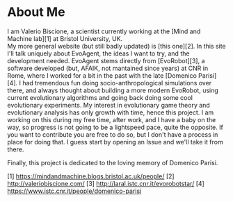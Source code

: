 # About Me 
I am Valerio Biscione, a scientist currently working at the [Mind and Machine lab][1] at Bristol University, UK.  
My more general website (but still badly updated) is [this one][2].
In this site I'll talk uniquely about EvoAgent, the ideas I want to try, and the development needed. 
EvoAgent stems directly from [EvoRobot][3], a software developed (but, AFAIK, not mantained since years) at CNR in Rome, where I worked for a bit in the past with the late [Domenico Parisi][4]. I had tremendous fun doing socio-anthropological simulations over there, and always thought about building a more modern EvoRobot, using current evolutionary algorithms and going back doing some cool evolutionary experiments. My interest in evolutionary game theory and evolutionary analysis has only growth with time, hence this project. 
I am working on this during my free time, after work, and I have a baby on the way, so progress is not going to be a lightspeed pace, quite the opposite. 
If you want to contribute you are free to do so, but I don't have a process in place for doing that. I guess start by opening an Issue and we'll take it from there.

Finally, this project is dedicated to the loving memory of Domenico Parisi.


[1] https://mindandmachine.blogs.bristol.ac.uk/people/
[2] http://valeriobiscione.com/
[3] http://laral.istc.cnr.it/evorobotstar/
[4] https://www.istc.cnr.it/people/domenico-parisi

